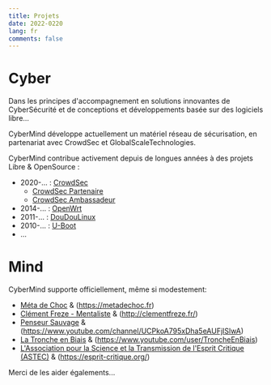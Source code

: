 ```yaml
---
title: Projets
date: 2022-0220
lang: fr
comments: false
---
```


# Cyber #

Dans les principes d'accompagnement en solutions innovantes de CyberSécurité et de conceptions et développements basée sur des logiciels libre...

CyberMind développe actuellement un matériel réseau de sécurisation, en partenariat avec CrowdSec et GlobalScaleTechnologies.

CyberMind contribue activement depuis de longues années à des projets Libre & OpenSource :
* 2020-... : [CrowdSec](https://crowdsec.net)
  - [CrowdSec Partenaire](https://crowdsec.net/blog/meet-crowdsec-services-partners-and-join-the-squad/)
  - [CrowdSec Ambassadeur](https://crowdsec.net/blog/meet-gerald-new-crowdsec-ambassador/)
* 2014-... : [OpenWrt](https://cybermind.fr/en/2014/12/22/OpenWrt-Development-contribs/)
* 2011-... : [DouDouLinux](https://cybermind.fr/en/2011/11/08/DouDouLinux-Development-contribs/)
* 2010-... : [U-Boot](https://cybermind.fr/en/2010/08/13/U-Boot-Denx-Development-contribs/)
* ...

# Mind #

CyberMind supporte officiellement, même si modestement:
* [Méta de Choc](https://fr.tipeee.com/meta-de-choc) & (https://metadechoc.fr)
* [Clément Freze - Mentaliste](https://fr.tipeee.com/clementfreze) & (http://clementfreze.fr/)
* [Penseur Sauvage](https://fr.tipeee.com/penseur-sauvage) & (https://www.youtube.com/channel/UCPkoA795xDha5eAUFjISlwA)
* [La Tronche en Biais](https://fr.tipeee.com/la-tronche-en-biais) & (https://www.youtube.com/user/TroncheEnBiais)
* [L'Association pour la Science et la Transmission de l'Esprit Critique (ASTEC)](https://utip.io/astec) & (https://esprit-critique.org/)

Merci de les aider égalements...
